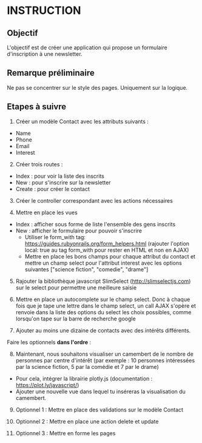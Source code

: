 # INSTRUCTION

## Objectif

L'objectif est de créer une application qui propose un formulaire d'inscription à une newsletter.

## Remarque préliminaire

Ne pas se concentrer sur le style des pages. Uniquement sur la logique.

## Etapes à suivre

1. Créer un modèle Contact avec les attributs suivants :
- Name
- Phone
- Email
- Interest

2. Créer trois routes :
- Index : pour voir la liste des inscrits
- New : pour s'inscrire sur la newsletter
- Create : pour créer le contact

3. Créer le controller correspondant avec les actions nécessaires

4. Mettre en place les vues
- Index : afficher sous forme de liste l'ensemble des gens inscrits
- New : afficher le formulaire pour pouvoir s'inscrire
    - Utiliser le form_with tag: https://guides.rubyonrails.org/form_helpers.html (rajouter l'option local: true au tag form_with pour rester en HTML et non en AJAX)
    - Mettre en place les bons champs pour chaque attribut du contact et mettre un champ select pour l'attribut interest avec les options suivantes ["science fiction", "comedie", "drame"]

5. Rajouter la bibliothèque javascript SlimSelect (http://slimselectjs.com) sur le select pour permettre une meilleure saisie

6. Mettre en place un autocomplete sur le champ select. Donc à chaque fois que je tape une lettre dans le champ select, un call AJAX s'opère et renvoie dans la liste des options du select les choix possibles, comme lorsqu'on tape sur la barre de recherche google

7. Ajouter au moins une dizaine de contacts avec des intérêts différents.

Faire les optionnels **dans l'ordre** :

8. Maintenant, nous souhaitons visualiser un camembert de le nombre de personnes par centre d'intérêt (par exemple : 10 personnes intéressées par la science fiction, 5 par la comédie et 7 par le drame)
- Pour cela, intégrer la librairie plotly.js (documentation : https://plot.ly/javascript/)
- Ajouter une nouvelle vue dans lequel tu inséreras la visualisation du camembert.

9. Optionnel 1 : Mettre en place des validations sur le modèle Contact

10. Optionnel 2 : Mettre en place une action delete et update

11. Optionnel 3 : Mettre en forme les pages
